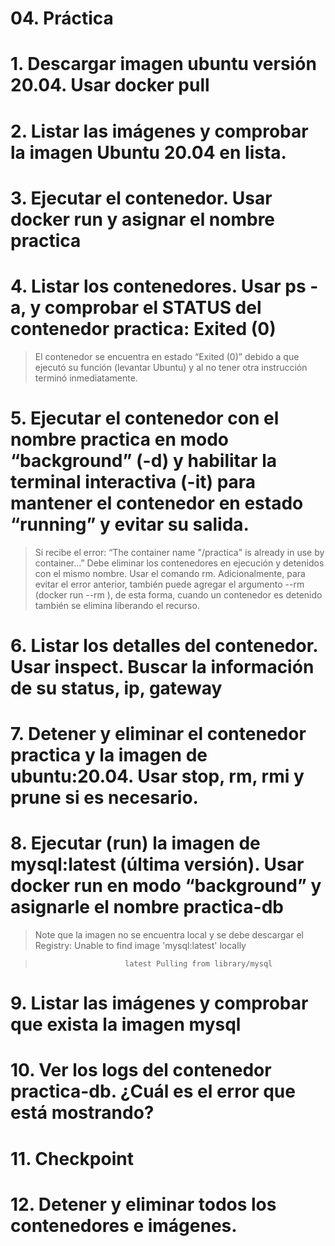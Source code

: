# 04. Práctica <!-- omit in TOC -->

# 1. Descargar imagen ubuntu versión 20.04. Usar docker pull

# 2. Listar las imágenes y comprobar la imagen Ubuntu 20.04 en lista.

# 3. Ejecutar el contenedor. Usar docker run y asignar el nombre practica

# 4. Listar los contenedores. Usar ps -a, y comprobar el STATUS del contenedor practica: Exited (0)

> El contenedor se encuentra en estado “Exited (0)” debido a que ejecutó su función (levantar Ubuntu) y al no tener otra instrucción terminó inmediatamente.

# 5. Ejecutar el contenedor con el nombre practica en modo “background”  (-d) y habilitar la terminal interactiva (-it) para mantener el contenedor en estado “running” y evitar su salida.

> Si recibe el error: “The container name "/practica" is already in use by container...” Debe eliminar los contenedores en ejecución y detenidos con el mismo nombre. Usar el comando rm. Adicionalmente, para evitar el error anterior, también puede agregar el argumento --rm (docker run --rm <otros argumentos>), de esta forma, cuando un contenedor es detenido también se elimina liberando el recurso.

# 6. Listar los detalles del contenedor. Usar inspect. Buscar la información de su status, ip, gateway

# 7. Detener y eliminar el contenedor practica y la imagen de ubuntu:20.04. Usar stop, rm, rmi y prune si es necesario.

# 8. Ejecutar (run) la imagen de mysql:latest (última versión). Usar docker run en modo “background” y asignarle el nombre practica-db

> Note que la imagen no se encuentra local y se debe descargar el Registry: Unable to find image 'mysql:latest' locally

>                         latest Pulling from library/mysql

# 9. Listar las imágenes y comprobar que exista la imagen mysql

# 10. Ver los logs del contenedor practica-db. ¿Cuál es el error que está mostrando?

# 11. Checkpoint
# 12. Detener y eliminar todos los contenedores e imágenes.

